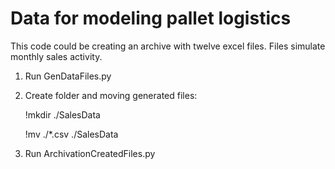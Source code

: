 # Data for modeling pallet logistics
This code could be creating an archive with twelve excel files. Files simulate monthly sales activity.
1. Run GenDataFiles.py
2. Create folder and moving generated files:
    
    !mkdir ./SalesData
    
    !mv ./*.csv ./SalesData
3. Run ArchivationCreatedFiles.py